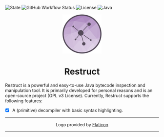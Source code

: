 ![State](https://img.shields.io/badge/State-ALPHA-red?style=for-the-badge)
![GitHub Workflow Status](https://img.shields.io/github/actions/workflow/status/PolYRocketMatt/delegate/build_deploy.yml?color=68AD63&style=for-the-badge)
![License](https://img.shields.io/badge/License-GPLv3-%2368AD63?style=for-the-badge)
![Java](https://img.shields.io/badge/Java-17-%233e7fa8?logo=java&style=for-the-badge)

<p align="center">
    <img width="128" height="128" src="img/restruct.png" />
</p>

<h1 align="center">Restruct</h1>

Restruct is a powerful and easy-to-use Java bytecode inspection and manipulation tool. It is primarily developed for personal
reasons and is an open-source project (GPL v3 License). Currently, Restruct supports the following
features:

-   [x] A (primitive) decompiler with basic syntax highlighting.

--- 

<p align="center">
Logo provided by <a href="https://www.flaticon.com/free-icons/amino-acids">Flaticon</a>
</p>

---